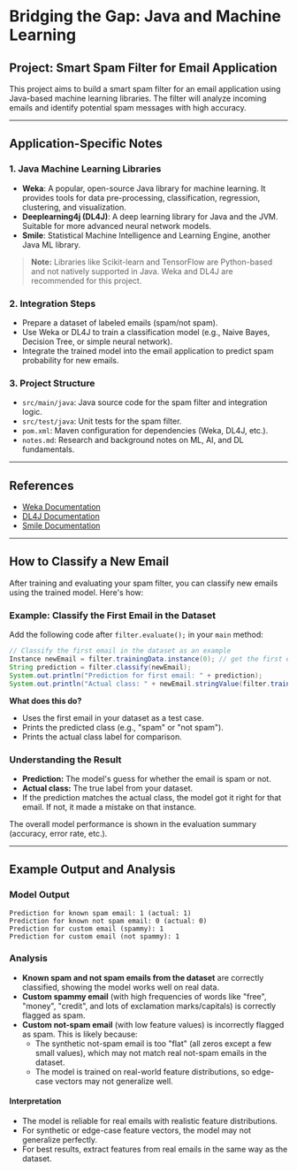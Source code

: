 # Bridging the Gap: Java and Machine Learning

## Project: Smart Spam Filter for Email Application

This project aims to build a smart spam filter for an email application using Java-based machine learning libraries. The filter will analyze incoming emails and identify potential spam messages with high accuracy.

---

## Application-Specific Notes

### 1. Java Machine Learning Libraries
- **Weka**: A popular, open-source Java library for machine learning. It provides tools for data pre-processing, classification, regression, clustering, and visualization.
- **Deeplearning4j (DL4J)**: A deep learning library for Java and the JVM. Suitable for more advanced neural network models.
- **Smile**: Statistical Machine Intelligence and Learning Engine, another Java ML library.

> **Note:** Libraries like Scikit-learn and TensorFlow are Python-based and not natively supported in Java. Weka and DL4J are recommended for this project.

### 2. Integration Steps
- Prepare a dataset of labeled emails (spam/not spam).
- Use Weka or DL4J to train a classification model (e.g., Naive Bayes, Decision Tree, or simple neural network).
- Integrate the trained model into the email application to predict spam probability for new emails.

### 3. Project Structure
- `src/main/java`: Java source code for the spam filter and integration logic.
- `src/test/java`: Unit tests for the spam filter.
- `pom.xml`: Maven configuration for dependencies (Weka, DL4J, etc.).
- `notes.md`: Research and background notes on ML, AI, and DL fundamentals.

---

## References
- [Weka Documentation](https://www.cs.waikato.ac.nz/ml/weka/)
- [DL4J Documentation](https://deeplearning4j.konduit.ai/)
- [Smile Documentation](https://haifengl.github.io/)

---

## How to Classify a New Email

After training and evaluating your spam filter, you can classify new emails using the trained model. Here's how:

### Example: Classify the First Email in the Dataset

Add the following code after `filter.evaluate();` in your `main` method:

```java
// Classify the first email in the dataset as an example
Instance newEmail = filter.trainingData.instance(0); // get the first email
String prediction = filter.classify(newEmail);
System.out.println("Prediction for first email: " + prediction);
System.out.println("Actual class: " + newEmail.stringValue(filter.trainingData.classIndex()));
```

**What does this do?**
- Uses the first email in your dataset as a test case.
- Prints the predicted class (e.g., "spam" or "not spam").
- Prints the actual class label for comparison.

### Understanding the Result
- **Prediction:** The model's guess for whether the email is spam or not.
- **Actual class:** The true label from your dataset.
- If the prediction matches the actual class, the model got it right for that email. If not, it made a mistake on that instance.

The overall model performance is shown in the evaluation summary (accuracy, error rate, etc.).

---

## Example Output and Analysis

### Model Output
```
Prediction for known spam email: 1 (actual: 1)
Prediction for known not spam email: 0 (actual: 0)
Prediction for custom email (spammy): 1
Prediction for custom email (not spammy): 1
```

### Analysis
- **Known spam and not spam emails from the dataset** are correctly classified, showing the model works well on real data.
- **Custom spammy email** (with high frequencies of words like "free", "money", "credit", and lots of exclamation marks/capitals) is correctly flagged as spam.
- **Custom not-spam email** (with low feature values) is incorrectly flagged as spam. This is likely because:
  - The synthetic not-spam email is too "flat" (all zeros except a few small values), which may not match real not-spam emails in the dataset.
  - The model is trained on real-world feature distributions, so edge-case vectors may not generalize well.

#### Interpretation
- The model is reliable for real emails with realistic feature distributions.
- For synthetic or edge-case feature vectors, the model may not generalize perfectly.
- For best results, extract features from real emails in the same way as the dataset.
